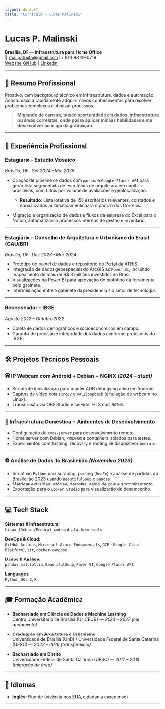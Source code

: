 ```yaml
---
layout: default
title: "Currículo - Lucas Malinski"
---
```


# Lucas P. Malinski

**Brasília, DF — Infraestrutura para Home Office**  
📧 mailpatriota@gmail.com | 📞 (61) 98119-0719  
[Website](https://lucasmalinski.me) [GitHub](https://github.com/lucasmalinski) | [LinkedIn](https://linkedin.com/in/lucaspatriota)

---

## 📝 Resumo Profissional

Proativo, com background técnico em infraestrutura, dados e automação. Acostumado a rapidamente adquirir novos conhecimentos para resolver problemas complexos e otimizar processos.

> **Migrando de carreira, busco  oportunidade em dados, infraestrutura ou áreas correlatas, onde possa aplicar minhas habilidades e me desenvolver ao longo da graduação.**

---

## 💼 Experiência Profissional

### Estagiário – Estúdio Mosaico  
*Brasília, DF · Set 2024 – Mai 2025*

- Criação de pipeline de dados com ```pandas``` e  ```Google Places API``` para gerar lista segmentada de escritórios de arquitetura em capitais brasileiras, com filtros por volume de avaliações e geolocalização.  
   
   - **Resultado**: Lista rotativa de 150 escritórios relevantes, coletados e normalizados automaticamente para o padrão dos Correios.  
   
- Migração e organização de dados e fluxos da empresa do Excel para o Notion, automatizando processos internos de gestão e inventário.

---

### Estagiário – Conselho de Arquitetura e Urbanismo do Brasil (CAU/BR)  
*Brasília, DF · Dez 2023 – Mar 2024*

- Protótipo do painel de dados e repositório do [Portal da ATHIS](https://www.caubr.gov.br/observatorioathis)
- Integração de dados geoespaciais do ArcGIS ao ```Power BI```, incluindo mapeamento de mais de R$ 3 milhões investidos no Brasil.  
- Visualizações no Power BI para aprovação do protótipo da ferramenta pelo gabinete.
- Intermediação entre o gabinete da presidência e o setor de tecnologia.

---

### Recenseador – IBGE  
*Agosto 2022 – Outubro 2022*

- Coleta de dados demográficos e socioeconômicos em campo.  
- Garantia de precisão e integridade dos dados conforme protocolos do IBGE.

---

## 🛠️ Projetos Técnicos Pessoais

### 🛱 IP Webcam com Android + Debian + NGINX *(2024 – atual)*

- Scripts de inicialização para manter ADB debugging ativo em Android.  
- Captura de vídeo com [```scrcpy```](https://github.com/Genymobile/scrcpy) e [```v4l2loopback```](https://github.com/v4l2loopback/v4l2loopback) (emulação de webcam no Linux).  
- Transmissão via OBS Studio e servidor HLS com ```NGINX```.

---

### 🚀 Infraestrutura Doméstica + Ambientes de Desenvolvimento

- Configuração de ```code-server``` para desenvolvimento remoto.  
- Home server com Debian, ```PROXMOX``` e containers isolados para testes.  
- Experimentos com flashing, recovery e rooting de dispositivos ```Android```.

---

### ⚽ Análise de Dados do Brasileirão *(Novembro 2023)*

- Script em ```Python``` para scraping, parsing (```RegEx```) e análise de partidas do Brasileirão 2023 usando ```BeautifulSoup``` e ```pandas```.  
- Métricas extraídas: vitórias, derrotas, saldo de gols e aproveitamento.  
- Exportação para o ```Looker Studio``` para visualização de desempenho.

---

## 💻 Tech Stack

**Sistemas & Infraestrutura:**  
```Linux (Debian/Fedora)```, ```Android platform-tools```

**DevOps & Cloud:**  
```GitHub Actions```, ```Microsoft Azure Fundamentals```, ```GCP (Google Cloud Platform)```, ```git```, ```docker-compose```

**Dados & Análise:**  
```pandas```, ```matplotlib```, ```BeautifulSoup```, ```Power BI```, ```Google Places API```

**Languages:**  
```Python```, ```SQL```, ```C```, ```R``` 

---

## 🎓 Formação Acadêmica

- **Bacharelado em Ciência de Dados e Machine Learning**  
Centro Universitário de Brasília (UniCEUB) — *2023 – 2027 (em andamento)*

- **Graduação em Arquitetura e Urbanismo**  
Universidade de Brasília (UnB) / Universidade Federal de Santa Catarina (UFSC) — *2022 – 2026 (transferência)*

- **Bacharelado em Direito**  
Universidade Federal de Santa Catarina (UFSC) — *2017 – 2018 (migração de área)*

---

## 🎯 Idiomas

- **Inglês:** Fluente (vivência nos EUA, cidadania canadense)

---

